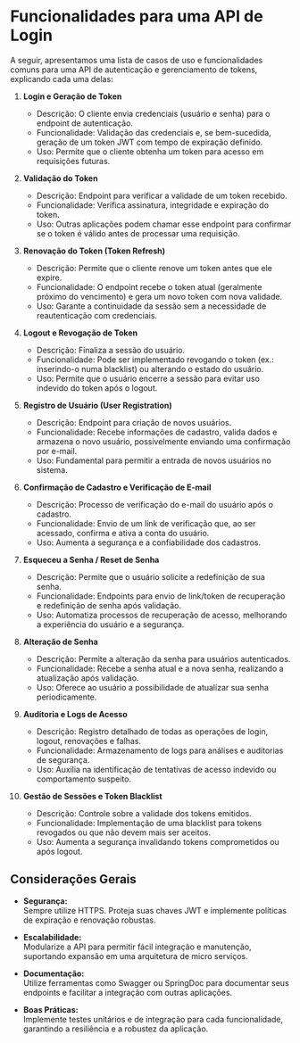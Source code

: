 # Funcionalidades para uma API de Login

A seguir, apresentamos uma lista de casos de uso e funcionalidades comuns para uma API de autenticação e gerenciamento de tokens, explicando cada uma delas:

1. **Login e Geração de Token**
   - Descrição: O cliente envia credenciais (usuário e senha) para o endpoint de autenticação.
   - Funcionalidade: Validação das credenciais e, se bem-sucedida, geração de um token JWT com tempo de expiração definido.
   - Uso: Permite que o cliente obtenha um token para acesso em requisições futuras.

2. **Validação do Token**
   - Descrição: Endpoint para verificar a validade de um token recebido.
   - Funcionalidade: Verifica assinatura, integridade e expiração do token.
   - Uso: Outras aplicações podem chamar esse endpoint para confirmar se o token é válido antes de processar uma requisição.

3. **Renovação do Token (Token Refresh)**
   - Descrição: Permite que o cliente renove um token antes que ele expire.
   - Funcionalidade: O endpoint recebe o token atual (geralmente próximo do vencimento) e gera um novo token com nova validade.
   - Uso: Garante a continuidade da sessão sem a necessidade de reautenticação com credenciais.

4. **Logout e Revogação de Token**
   - Descrição: Finaliza a sessão do usuário.
   - Funcionalidade: Pode ser implementado revogando o token (ex.: inserindo-o numa blacklist) ou alterando o estado do usuário.
   - Uso: Permite que o usuário encerre a sessão para evitar uso indevido do token após o logout.

5. **Registro de Usuário (User Registration)**
   - Descrição: Endpoint para criação de novos usuários.
   - Funcionalidade: Recebe informações de cadastro, valida dados e armazena o novo usuário, possivelmente enviando uma confirmação por e-mail.
   - Uso: Fundamental para permitir a entrada de novos usuários no sistema.

6. **Confirmação de Cadastro e Verificação de E-mail**
   - Descrição: Processo de verificação do e-mail do usuário após o cadastro.
   - Funcionalidade: Envio de um link de verificação que, ao ser acessado, confirma e ativa a conta do usuário.
   - Uso: Aumenta a segurança e a confiabilidade dos cadastros.

7. **Esqueceu a Senha / Reset de Senha**
   - Descrição: Permite que o usuário solicite a redefinição de sua senha.
   - Funcionalidade: Endpoints para envio de link/token de recuperação e redefinição de senha após validação.
   - Uso: Automatiza processos de recuperação de acesso, melhorando a experiência do usuário e a segurança.

8. **Alteração de Senha**
   - Descrição: Permite a alteração da senha para usuários autenticados.
   - Funcionalidade: Recebe a senha atual e a nova senha, realizando a atualização após validação.
   - Uso: Oferece ao usuário a possibilidade de atualizar sua senha periodicamente.

9. **Auditoria e Logs de Acesso**
   - Descrição: Registro detalhado de todas as operações de login, logout, renovações e falhas.
   - Funcionalidade: Armazenamento de logs para análises e auditorias de segurança.
   - Uso: Auxilia na identificação de tentativas de acesso indevido ou comportamento suspeito.

10. **Gestão de Sessões e Token Blacklist**
    - Descrição: Controle sobre a validade dos tokens emitidos.
    - Funcionalidade: Implementação de uma blacklist para tokens revogados ou que não devem mais ser aceitos.
    - Uso: Aumenta a segurança invalidando tokens comprometidos ou após logout.

## Considerações Gerais

- **Segurança:**  
  Sempre utilize HTTPS. Proteja suas chaves JWT e implemente políticas de expiração e renovação robustas.

- **Escalabilidade:**  
  Modularize a API para permitir fácil integração e manutenção, suportando expansão em uma arquitetura de micro serviços.

- **Documentação:**  
  Utilize ferramentas como Swagger ou SpringDoc para documentar seus endpoints e facilitar a integração com outras aplicações.

- **Boas Práticas:**  
  Implemente testes unitários e de integração para cada funcionalidade, garantindo a resiliência e a robustez da aplicação.

